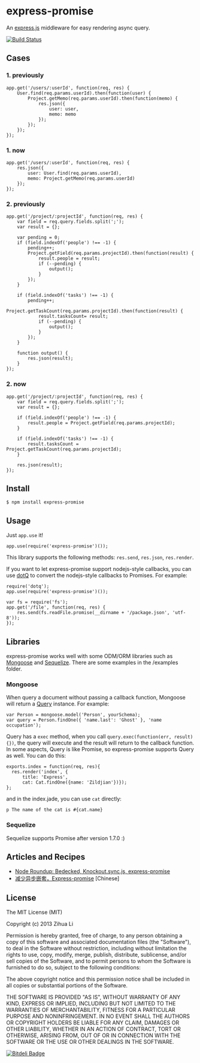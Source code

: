# express-promise
An [express.js](http://expressjs.com) middleware for easy rendering async query.

[![Build Status](https://travis-ci.org/luin/express-promise.png?branch=master)](https://travis-ci.org/luin/express-promise)

## Cases
### 1. previously

    app.get('/users/:userId', function(req, res) {
        User.find(req.params.userId).then(function(user) {
            Project.getMemo(req.params.userId).then(function(memo) {
                res.json({
                    user: user,
                    memo: memo
                });
            });
        });
    });

### 1. now

    app.get('/users/:userId', function(req, res) {
        res.json({
            user: User.find(req.params.userId),
            memo: Project.getMemo(req.params.userId)
        });
    });

### 2. previously

    app.get('/project/:projectId', function(req, res) {
        var field = req.query.fields.split(';');
        var result = {};

        var pending = 0;
        if (field.indexOf('people') !== -1) {
            pending++;
            Project.getField(req.params.projectId).then(function(result) {
                result.people = result;
                if (--pending) {
                    output();
                }
            });
        }

        if (field.indexOf('tasks') !== -1) {
            pending++;
            Project.getTaskCount(req.params.projectId).then(function(result) {
                result.tasksCount= result;
                if (--pending) {
                    output();
                }
            });
        }

        function output() {
            res.json(result);
        }
    });

### 2. now
    app.get('/project/:projectId', function(req, res) {
        var field = req.query.fields.split(';');
        var result = {};

        if (field.indexOf('people') !== -1) {
            result.people = Project.getField(req.params.projectId);
        }

        if (field.indexOf('tasks') !== -1) {
            result.tasksCount = Project.getTaskCount(req.params.projectId);
        }

        res.json(result);
    });

## Install
    $ npm install express-promise

## Usage
Just `app.use` it!

    app.use(require('express-promise')());

This library supports the following methods: `res.send`, `res.json`, `res.render`.

If you want to let express-promise support nodejs-style callbacks, you can use [dotQ](https://github.com/luin/dotQ) to convert the nodejs-style callbacks to Promises. For example:

    require('dotq');
    app.use(require('express-promise')());

    var fs = require('fs');
    app.get('/file', function(req, res) {
        res.send(fs.readFile.promise(__dirname + '/package.json', 'utf-8'));
    });

## Libraries
express-promise works well with some ODM/ORM libraries such as [Mongoose](http://mongoosejs.com) and [Sequelize](http://sequelizejs.com). There are some examples in the /examples folder.

### Mongoose
When query a document without passing a callback function, Mongoose will return a [Query](http://mongoosejs.com/docs/queries.html) instance. For example:

    var Person = mongoose.model('Person', yourSchema);
    var query = Person.findOne({ 'name.last': 'Ghost' }, 'name occupation');

Query has a `exec` method, when you call `query.exec(function(err, result) {})`, the query will execute and the result will return to the callback function. In some aspects, Query is like Promise, so express-promise supports Query as well. You can do this:

    exports.index = function(req, res){
      res.render('index', {
          title: 'Express',
          cat: Cat.findOne({name: 'Zildjian'})});
    };

and in the index.jade, you can use `cat` directly:

    p The name of the cat is #{cat.name}

### Sequelize
Sequelize supports Promise after version 1.7.0 :)

## Articles and Recipes
* [Node Roundup: Bedecked, Knockout.sync.js, express-promise](http://dailyjs.com/2013/09/18/node-roundup/)
* [减少异步嵌套，Express-promise](http://zihua.li/2013/09/express-promise/) [Chinese]

## License
The MIT License (MIT)

Copyright (c) 2013 Zihua Li

Permission is hereby granted, free of charge, to any person obtaining a copy of
this software and associated documentation files (the "Software"), to deal in
the Software without restriction, including without limitation the rights to
use, copy, modify, merge, publish, distribute, sublicense, and/or sell copies of
the Software, and to permit persons to whom the Software is furnished to do so,
subject to the following conditions:

The above copyright notice and this permission notice shall be included in all
copies or substantial portions of the Software.

THE SOFTWARE IS PROVIDED "AS IS", WITHOUT WARRANTY OF ANY KIND, EXPRESS OR
IMPLIED, INCLUDING BUT NOT LIMITED TO THE WARRANTIES OF MERCHANTABILITY, FITNESS
FOR A PARTICULAR PURPOSE AND NONINFRINGEMENT. IN NO EVENT SHALL THE AUTHORS OR
COPYRIGHT HOLDERS BE LIABLE FOR ANY CLAIM, DAMAGES OR OTHER LIABILITY, WHETHER
IN AN ACTION OF CONTRACT, TORT OR OTHERWISE, ARISING FROM, OUT OF OR IN
CONNECTION WITH THE SOFTWARE OR THE USE OR OTHER DEALINGS IN THE SOFTWARE.


[![Bitdeli Badge](https://d2weczhvl823v0.cloudfront.net/luin/express-promise/trend.png)](https://bitdeli.com/free "Bitdeli Badge")

